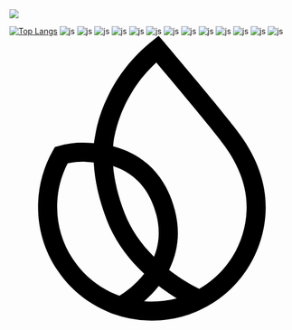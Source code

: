 <img src="https://capsule-render.vercel.app/api?type=Venom&color=17413F&height=250&section=header&text=JaeYeong-Jang&fontSize=70&fontColor=EDEBE0" />
<br />

[![Top Langs](https://github-readme-stats.vercel.app/api/top-langs/?username=jaeyeong97&layout=donut)](https://github.com/anuraghazra/github-readme-stats)
![js](https://img.shields.io/badge/Gmail-D14836?style=for-the-badge&logo=gmail&logoColor=white)
![js](https://img.shields.io/badge/JavaScript-F7DF1E?style=for-the-badge&logo=JavaScript&logoColor=white)
![js](https://img.shields.io/badge/Codepen-000000?style=for-the-badge&logo=codepen&logoColor=white)
![js](https://img.shields.io/badge/GitHub-100000?style=for-the-badge&logo=github&logoColor=white)
![js](https://img.shields.io/badge/HTML5-E34F26?style=for-the-badge&logo=html5&logoColor=white)
![js](https://img.shields.io/badge/CSS3-1572B6?style=for-the-badge&logo=css3&logoColor=white)
![js](https://img.shields.io/badge/JavaScript-F7DF1E?style=for-the-badge&logo=javascript&logoColor=black)
![js](https://img.shields.io/badge/JavaScript-323330?style=for-the-badge&logo=javascript&logoColor=F7DF1E)
![js](https://img.shields.io/badge/Sass-CC6699?style=for-the-badge&logo=sass&logoColor=white)
![js](https://img.shields.io/badge/React-20232A?style=for-the-badge&logo=react&logoColor=61DAFB)
![js](https://img.shields.io/badge/jQuery-0769AD?style=for-the-badge&logo=jquery&logoColor=white)
![js](https://img.shields.io/badge/Netlify-00C7B7?style=for-the-badge&logo=netlify&logoColor=white)
![js](https://img.shields.io/badge/Figma-F24E1E?style=for-the-badge&logo=figma&logoColor=white)
<svg role="img" viewBox="0 0 24 24" xmlns="http://www.w3.org/2000/svg"><title>Firebase</title><path d="M19.455 8.369c-.538-.748-1.778-2.285-3.681-4.569-.826-.991-1.535-1.832-1.884-2.245a146 146 0 0 0-.488-.576l-.207-.245-.113-.133-.022-.032-.01-.005L12.57 0l-.609.488c-1.555 1.246-2.828 2.851-3.681 4.64-.523 1.064-.864 2.105-1.043 3.176-.047.241-.088.489-.121.738-.209-.017-.421-.028-.632-.033-.018-.001-.035-.002-.059-.003a7.46 7.46 0 0 0-2.28.274l-.317.089-.163.286c-.765 1.342-1.198 2.869-1.252 4.416-.07 2.01.477 3.954 1.583 5.625 1.082 1.633 2.61 2.882 4.42 3.611l.236.095.071.025.003-.001a9.59 9.59 0 0 0 2.941.568q.171.006.342.006c1.273 0 2.513-.249 3.69-.742l.008.004.313-.145a9.63 9.63 0 0 0 3.927-3.335c1.01-1.49 1.577-3.234 1.641-5.042.075-2.161-.643-4.304-2.133-6.371m-7.083 6.695c.328 1.244.264 2.44-.191 3.558-1.135-1.12-1.967-2.352-2.475-3.665-.543-1.404-.87-2.74-.974-3.975.48.157.922.366 1.315.622 1.132.737 1.914 1.902 2.325 3.461zm.207 6.022c.482.368.99.712 1.513 1.028-.771.21-1.565.302-2.369.273a8 8 0 0 1-.373-.022c.458-.394.869-.823 1.228-1.279zm1.347-6.431c-.516-1.957-1.527-3.437-3.002-4.398-.647-.421-1.385-.741-2.194-.95.011-.134.026-.268.043-.4.014-.113.03-.216.046-.313.133-.689.332-1.37.589-2.025.099-.25.206-.499.321-.74l.004-.008c.177-.358.376-.719.61-1.105l.092-.152-.003-.001c.544-.851 1.197-1.627 1.942-2.311l.288.341c.672.796 1.304 1.548 1.878 2.237 1.291 1.549 2.966 3.583 3.612 4.48 1.277 1.771 1.893 3.579 1.83 5.375-.049 1.395-.461 2.755-1.195 3.933-.694 1.116-1.661 2.05-2.8 2.708-.636-.318-1.559-.839-2.539-1.599.79-1.575.952-3.28.479-5.072zm-2.575 5.397c-.725.939-1.587 1.55-2.09 1.856-.081-.029-.163-.06-.243-.093l-.065-.026c-1.49-.616-2.747-1.656-3.635-3.01-.907-1.384-1.356-2.993-1.298-4.653.041-1.19.338-2.327.882-3.379.316-.07.638-.114.96-.131l.084-.002c.162-.003.324-.003.478 0 .227.011.454.035.677.07.073 1.513.445 3.145 1.105 4.852.637 1.644 1.694 3.162 3.144 4.515z"/></svg>
